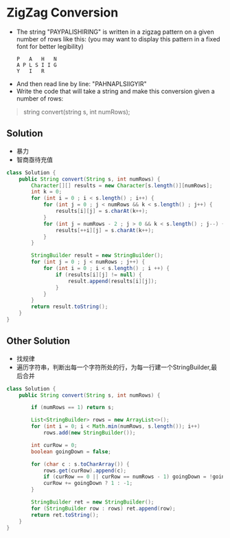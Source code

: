 # ZigZag Conversion

- The string "PAYPALISHIRING" is written in a zigzag pattern on a given number of rows like this: (you may want to display this pattern in a fixed font for better legibility)
    ```
    P   A   H   N
    A P L S I I G
    Y   I   R
    ```
- And then read line by line: "PAHNAPLSIIGYIR"
- Write the code that will take a string and make this conversion given a number of rows:
> string convert(string s, int numRows);

## Solution

- 暴力
- 智商亟待充值

```java
class Solution {
    public String convert(String s, int numRows) {
        Character[][] results = new Character[s.length()][numRows];
        int k = 0;
        for (int i = 0 ; i < s.length() ; i++) {
            for (int j = 0 ; j < numRows && k < s.length() ; j++) {
                results[i][j] = s.charAt(k++);
            }
            for (int j = numRows - 2 ; j > 0 && k < s.length() ; j--) {
                results[++i][j] = s.charAt(k++);
            }
        }

        StringBuilder result = new StringBuilder();
        for (int j = 0 ; j < numRows ; j++) {
            for (int i = 0 ; i < s.length() ; i ++) {
                if (results[i][j] != null) {
                    result.append(results[i][j]);
                }
            }
        }
        return result.toString();
    }
}
```

## Other Solution

- 找规律
- 遍历字符串，判断出每一个字符所处的行，为每一行建一个StringBuilder,最后合并
```java
class Solution {
    public String convert(String s, int numRows) {

        if (numRows == 1) return s;

        List<StringBuilder> rows = new ArrayList<>();
        for (int i = 0; i < Math.min(numRows, s.length()); i++)
            rows.add(new StringBuilder());

        int curRow = 0;
        boolean goingDown = false;

        for (char c : s.toCharArray()) {
            rows.get(curRow).append(c);
            if (curRow == 0 || curRow == numRows - 1) goingDown = !goingDown;
            curRow += goingDown ? 1 : -1;
        }

        StringBuilder ret = new StringBuilder();
        for (StringBuilder row : rows) ret.append(row);
        return ret.toString();
    }
}
```